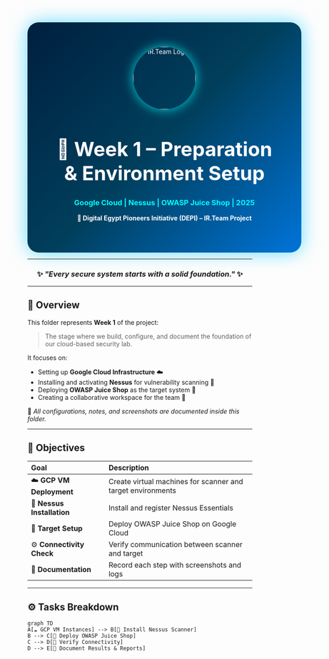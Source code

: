 <!-- =================== WEEK 1 | CLOUD PREPARATION =================== -->
<div align="center" style="width:100%; padding:55px; border-radius:25px; background:linear-gradient(135deg,#001f3f,#003f5c,#0074D9); color:white; box-shadow:0 0 40px rgba(0,200,255,0.6);">

  <img src="https://i.postimg.cc/mk3syMbn/cropped-circle-image-1-optimized-1000.png" width="140" style="border-radius:50%; box-shadow:0 0 25px rgba(0,255,255,0.8);" alt="IR.Team Logo"/>

  <h1 style="font-size:44px;">🧱 Week 1 – Preparation & Environment Setup</h1>
  <h3 style="color:#00FFFF;">Google Cloud | Nessus | OWASP Juice Shop | 2025</h3>
  <p><b>🔹 Digital Egypt Pioneers Initiative (DEPI) – IR.Team Project</b></p>
</div>

---

<div align="center">
  <h3>✨ <i>"Every secure system starts with a solid foundation."</i> ✨</h3>
</div>

---

## 🧭 Overview

This folder represents **Week 1** of the project:  
> The stage where we build, configure, and document the foundation of our cloud-based security lab.

It focuses on:
- Setting up **Google Cloud Infrastructure** ☁️  
- Installing and activating **Nessus** for vulnerability scanning 🧠  
- Deploying **OWASP Juice Shop** as the target system 🔐  
- Creating a collaborative workspace for the team 👥  

📘 *All configurations, notes, and screenshots are documented inside this folder.*

---

## 🎯 Objectives

| Goal | Description |
|:------|:-------------|
| ☁️ **GCP VM Deployment** | Create virtual machines for scanner and target environments |
| 🧩 **Nessus Installation** | Install and register Nessus Essentials |
| 🔐 **Target Setup** | Deploy OWASP Juice Shop on Google Cloud |
| ⚙️ **Connectivity Check** | Verify communication between scanner and target |
| 📄 **Documentation** | Record each step with screenshots and logs |

---

## ⚙️ Tasks Breakdown

```mermaid
graph TD
A[☁️ GCP VM Instances] --> B[🧠 Install Nessus Scanner]
B --> C[🔐 Deploy OWASP Juice Shop]
C --> D[🔗 Verify Connectivity]
D --> E[📘 Document Results & Reports]

